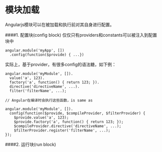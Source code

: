 # 模块加载

Angularjs模块可以在被加载和执行前对其自身进行配置。

####1. 配置块(config block)
仅仅只有providers和constants可以被注入到配置块中

    angular.module('myApp', [])
      .config(function($provide) { ...})
实际上，基于provider，有很多config的语法糖，如下例：

    angular.module('myModule', []).
      value('a', 123).
      factory('a', function() { return 123; }).
      directive('directiveName', ...).
      filter('filterName', ...);

    // Angular在编译时会执行这些函数，is same as
    
    angular.module('myModule', []).
      config(function($provide, $compileProvider, $filterProvider) {
        $provide.value('a', 123);
        $provide.factory('a', function() { return 123; });
        $compileProvider.directive('directiveName', ...);
        $filterProvider.register('filterName', ...);
    });
####2. 运行块(run block)